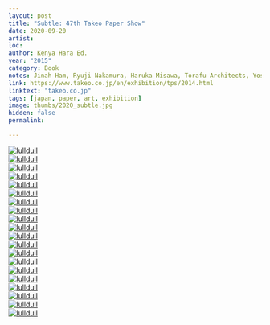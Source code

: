 ```yaml
---
layout: post
title: "Subtle: 47th Takeo Paper Show"
date: 2020-09-20
artist: 
loc: 
author: Kenya Hara Ed.
year: "2015"
category: Book
notes: Jinah Ham, Ryuji Nakamura, Haruka Misawa, Torafu Architects, Yoshiaki Irobe, Bunpei Yorifuji, Kenya Hara, Kyuyo Ishikawa, Atsushi Wada, Akira Minagawa
link: https://www.takeo.co.jp/en/exhibition/tps/2014.html
linktext: "takeo.co.jp"
tags: [japan, paper, art, exhibition]
image: thumbs/2020_subtle.jpg
hidden: false
permalink:

---
```



<div class="post_image">
	<a href="{{ site.baseurl }}/images/posts/2020_subtle/001.jpg" target="_blank">
	<img src="{{ site.baseurl }}/images/posts/2020_subtle/001.jpg" alt="lulldull"></a>
</div>

<div class="post_image">
	<a href="{{ site.baseurl }}/images/posts/2020_subtle/002.jpg" target="_blank">
	<img src="{{ site.baseurl }}/images/posts/2020_subtle/002.jpg" alt="lulldull"></a>
</div>

<div class="post_image">
	<a href="{{ site.baseurl }}/images/posts/2020_subtle/003.jpg" target="_blank">
	<img src="{{ site.baseurl }}/images/posts/2020_subtle/003.jpg" alt="lulldull"></a>
</div>

<div class="post_image">
	<a href="{{ site.baseurl }}/images/posts/2020_subtle/004.jpg" target="_blank">
	<img src="{{ site.baseurl }}/images/posts/2020_subtle/004.jpg" alt="lulldull"></a>
</div>

<div class="post_image">
	<a href="{{ site.baseurl }}/images/posts/2020_subtle/005.jpg" target="_blank">
	<img src="{{ site.baseurl }}/images/posts/2020_subtle/005.jpg" alt="lulldull"></a>
</div>

<div class="post_image">
	<a href="{{ site.baseurl }}/images/posts/2020_subtle/006.jpg" target="_blank">
	<img src="{{ site.baseurl }}/images/posts/2020_subtle/006.jpg" alt="lulldull"></a>
</div>

<div class="post_image">
	<a href="{{ site.baseurl }}/images/posts/2020_subtle/007.jpg" target="_blank">
	<img src="{{ site.baseurl }}/images/posts/2020_subtle/007.jpg" alt="lulldull"></a>
</div>


<div class="post_image">
	<a href="{{ site.baseurl }}/images/posts/2020_subtle/008.jpg" target="_blank">
	<img src="{{ site.baseurl }}/images/posts/2020_subtle/008.jpg" alt="lulldull"></a>
</div>

<div class="post_image">
	<a href="{{ site.baseurl }}/images/posts/2020_subtle/009.jpg" target="_blank">
	<img src="{{ site.baseurl }}/images/posts/2020_subtle/009.jpg" alt="lulldull"></a>
</div>

<div class="post_image">
	<a href="{{ site.baseurl }}/images/posts/2020_subtle/010.jpg" target="_blank">
	<img src="{{ site.baseurl }}/images/posts/2020_subtle/010.jpg" alt="lulldull"></a>
</div>


<div class="post_image">
	<a href="{{ site.baseurl }}/images/posts/2020_subtle/011.jpg" target="_blank">
	<img src="{{ site.baseurl }}/images/posts/2020_subtle/011.jpg" alt="lulldull"></a>
</div>


<div class="post_image">
	<a href="{{ site.baseurl }}/images/posts/2020_subtle/012.jpg" target="_blank">
	<img src="{{ site.baseurl }}/images/posts/2020_subtle/012.jpg" alt="lulldull"></a>
</div>


<div class="post_image">
	<a href="{{ site.baseurl }}/images/posts/2020_subtle/013.jpg" target="_blank">
	<img src="{{ site.baseurl }}/images/posts/2020_subtle/013.jpg" alt="lulldull"></a>
</div>


<div class="post_image">
	<a href="{{ site.baseurl }}/images/posts/2020_subtle/014.jpg" target="_blank">
	<img src="{{ site.baseurl }}/images/posts/2020_subtle/014.jpg" alt="lulldull"></a>
</div>


<div class="post_image">
	<a href="{{ site.baseurl }}/images/posts/2020_subtle/015.jpg" target="_blank">
	<img src="{{ site.baseurl }}/images/posts/2020_subtle/015.jpg" alt="lulldull"></a>
</div>

<div class="post_image">
	<a href="{{ site.baseurl }}/images/posts/2020_subtle/016.jpg" target="_blank">
	<img src="{{ site.baseurl }}/images/posts/2020_subtle/016.jpg" alt="lulldull"></a>
</div>

<div class="post_image">
	<a href="{{ site.baseurl }}/images/posts/2020_subtle/017.jpg" target="_blank">
	<img src="{{ site.baseurl }}/images/posts/2020_subtle/017.jpg" alt="lulldull"></a>
</div>

<div class="post_image">
	<a href="{{ site.baseurl }}/images/posts/2020_subtle/018.jpg" target="_blank">
	<img src="{{ site.baseurl }}/images/posts/2020_subtle/018.jpg" alt="lulldull"></a>
</div>

<div class="post_image">
	<a href="{{ site.baseurl }}/images/posts/2020_subtle/019.jpg" target="_blank">
	<img src="{{ site.baseurl }}/images/posts/2020_subtle/019.jpg" alt="lulldull"></a>
</div>

<div class="post_image">
	<a href="{{ site.baseurl }}/images/posts/2020_subtle/020.jpg" target="_blank">
	<img src="{{ site.baseurl }}/images/posts/2020_subtle/020.jpg" alt="lulldull"></a>
</div>